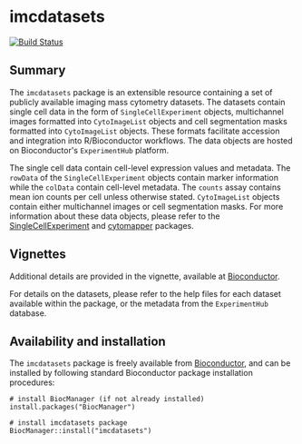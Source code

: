# imcdatasets

[![Build Status](https://travis-ci.org/BodenmillerGroup/imcdatasets.svg?branch=master)](https://travis-ci.org/BodenmillerGroup/imcdatasets)

## Summary

The `imcdatasets` package is an extensible resource containing a set of publicly available imaging mass cytometry datasets. The datasets contain single cell data in the form of `SingleCellExperiment` objects, multichannel images formatted into `CytoImageList` objects and cell segmentation masks formatted into `CytoImageList` objects. These formats facilitate accession and integration into R/Bioconductor workflows.
The data objects are hosted on Bioconductor's `ExperimentHub` platform.  

The single cell data contain cell-level expression values and metadata. The `rowData` of the `SingleCellExperiment` objects contain marker information while the `colData` contain cell-level metadata. The `counts` assay contains mean ion counts per cell unless otherwise stated. `CytoImageList` objects contain either multichannel images or cell segmentation masks.  For more information about these data objects, please refer to the [SingleCellExperiment](https://www.bioconductor.org/packages/release/bioc/html/SingleCellExperiment.html) and [cytomapper](https://www.bioconductor.org/packages/release/bioc/html/cytomapper.html) packages.

## Vignettes

Additional details are provided in the vignette, available at [Bioconductor](https://www.bioconductor.org/packages/release/bioc/vignettes/imcdatasets/inst/doc/imcdatasets.html).  

For details on the datasets, please refer to the help files for each dataset available within the package, or the metadata from the `ExperimentHub` database.  

## Availability and installation

The `imcdatasets` package is freely available from [Bioconductor](https://www.bioconductor.org/packages/devel/bioc/html/imcdatasets.html), and can be installed by following standard Bioconductor package installation procedures:

```{r}
# install BiocManager (if not already installed)
install.packages("BiocManager")

# install imcdatasets package
BiocManager::install("imcdatasets")
```
